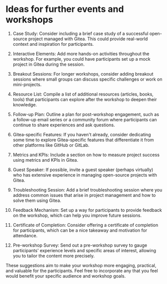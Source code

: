 # Ideas for further events and workshops

1. Case Study: Consider including a brief case study of a successful open-source project managed with Gitea. This could provide real-world context and inspiration for participants.

2. Interactive Elements: Add more hands-on activities throughout the workshop. For example, you could have participants set up a mock project in Gitea during the session.

3. Breakout Sessions: For longer workshops, consider adding breakout sessions where small groups can discuss specific challenges or work on mini-projects.

4. Resource List: Compile a list of additional resources (articles, books, tools) that participants can explore after the workshop to deepen their knowledge.

5. Follow-up Plan: Outline a plan for post-workshop engagement, such as a follow-up email series or a community forum where participants can continue to share experiences and ask questions.

6. Gitea-specific Features: If you haven't already, consider dedicating some time to explore Gitea-specific features that differentiate it from other platforms like GitHub or GitLab.

7. Metrics and KPIs: Include a section on how to measure project success using metrics and KPIs in Gitea.

8. Guest Speaker: If possible, invite a guest speaker (perhaps virtually) who has extensive experience in managing open-source projects with Gitea.

9. Troubleshooting Session: Add a brief troubleshooting session where you address common issues that arise in project management and how to solve them using Gitea.

10. Feedback Mechanism: Set up a way for participants to provide feedback on the workshop, which can help you improve future sessions.

11. Certificate of Completion: Consider offering a certificate of completion for participants, which can be a nice takeaway and motivation for attendance.

12. Pre-workshop Survey: Send out a pre-workshop survey to gauge participants' experience levels and specific areas of interest, allowing you to tailor the content more precisely.

These suggestions aim to make your workshop more engaging, practical, and valuable for the participants. Feel free to incorporate any that you feel would benefit your specific audience and workshop goals.